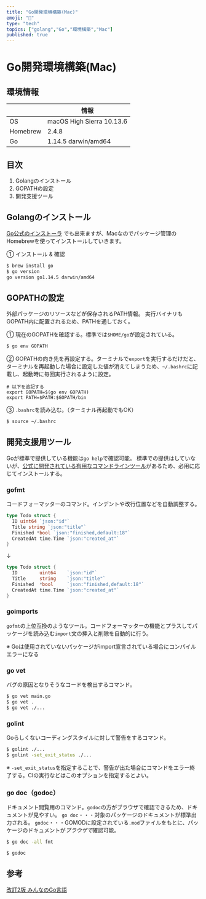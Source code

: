 ```yaml
---
title: "Go開発環境構築(Mac)" 
emoji: "🗻"
type: "tech" 
topics: ["golang","Go","環境構築","Mac"]
published: true
---
```

# Go開発環境構築(Mac)
## 環境情報
||情報|
|---|---|
|OS| macOS High Sierra 10.13.6|
|Homebrew| 2.4.8|
|Go| 1.14.5 darwin/amd64|


## 目次
1. Golangのインストール
1. GOPATHの設定
1. 開発支援ツール

## Golangのインストール
[Go公式のインストーラ](https://xn--go-hh0g6u.com/doc/install) でも出来ますが、Macなのでパッケージ管理のHomebrewを使ってインストールしていきます。

①  インストール & 確認

``` sh
$ brew install go
$ go version
go version go1.14.5 darwin/amd64
```

## GOPATHの設定
外部パッケージのリソースなどが保存されるPATH情報。 実行バイナリもGOPATH内に配置されるため、PATHを通しておく。

① 現在のGOPATHを確認する。標準では`$HOME/go`が設定されている。

```sh
$ go env GOPATH
```
② GOPATHの向き先を再設定する。ターミナルで`export`を実行するだけだと、ターミナルを再起動した場合に設定した値が消えてしまうため、`~/.bashrc`に記載し、起動時に毎回実行されるように設定。

```sh:.bashrc
# 以下を追記する
export GOPATH=$(go env GOPATH)
export PATH=$PATH:$GOPATH/bin
```

③ `.bashrc`を読み込む。（ターミナル再起動でもOK）

```sh
$ source ~/.bashrc
```

## 開発支援用ツール
Goが標準で提供している機能は`go help`で確認可能。
標準での提供はしていないが、[公式に開発されている有用なコマンドラインツール](https://godoc.org/golang.org/x/tools/cmd)があるため、必用に応じてインストールする。

### gofmt
コードフォーマッターのコマンド。インデントや改行位置などを自動調整する。

```go
type Todo struct {
  ID uint64 `json:"id"`
  Title string `json:"title"`
  Finished *bool `json:"finished,default:18"`
  CreatedAt time.Time `json:"created_at"`
}
```

↓

```go
type Todo struct {
  ID        uint64    `json:"id"`
  Title     string    `json:"title"`
  Finished  *bool     `json:"finished,default:18"`
  CreatedAt time.Time `json:"created_at"`
}
```

### goimports
`gofmt`の上位互換のようなツール。コードフォーマッターの機能とプラスしてパッケージを読み込む`import`文の挿入と削除を自動的に行う。

※ Goは使用されていないパッケージがimport宣言されている場合にコンパイルエラーになる

### go vet
バグの原因となりそうなコードを検出するコマンド。

```sh
$ go vet main.go
$ go vet .
$ go vet ./...
```
### golint
Goらしくないコーディングスタイルに対して警告をするコマンド。

```sh
$ golint ./...
$ golint -set_exit_status ./...
```
※ `-set_exit_status`を指定することで、警告が出た場合にコマンドをエラー終了する。CIの実行などはこのオプションを指定するとよい。

### go doc（godoc）
ドキュメント閲覧用のコマンド。`godoc`の方がブラウザで確認できるため、ドキュメントが見やすい。
`go doc`・・・対象のパッケージのドキュメントが標準出力される。
`godoc`・・・GOMODに設定されている`.mod`ファイルをもとに、パッケージのドキュメントが*ブラウザで*確認可能。

```sh
$ go doc -all fmt
```

```sh
$ godoc
```

## 参考
[改訂2版 みんなのGo言語](https://www.amazon.co.jp/dp/B07VPSXF6N/ref=dp-kindle-redirect?_encoding=UTF8&btkr=1)

